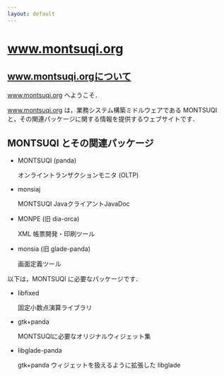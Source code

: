 ```yaml
---
layout: default
---
```

# www.montsuqi.org

## www.montsuqi.orgについて

www.montsuqi.org へようこそ．

www.montsuqi.org は，業務システム構築ミドルウェアである MONTSUQI と，その関連パッケージに関する情報を提供するウェブサイトです．

## MONTSUQI とその関連パッケージ

* MONTSUQI (panda)

  オンライントランザクションモニタ (OLTP)

* monsiaj

  MONTSUQI JavaクライアントJavaDoc

* MONPE (旧 dia-orca)

  XML 帳票開発・印刷ツール

* monsia (旧 glade-panda)

  画面定義ツール

以下は，MONTSUQI に必要なパッケージです．

* libfixed

  固定小数点演算ライブラリ

* gtk+panda

    MONTSUQIに必要なオリジナルウィジェット集

* libglade-panda

    gtk+panda ウィジェットを扱えるように拡張した libglade
